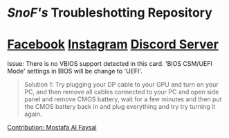 # **_SnoF's_ Troubleshotting Repository**
# **[Facebook](https://www.facebook.com/snof69)   [Instagram](https://www.instagram.com/snof.gg)   [Discord Server](https://discord.gg/EUATtbzP)**


Issue: There is no VBIOS support detected in this card. 'BIOS CSM/UEFI Mode' settings in BIOS will be change to 'UEFI'.
>Solution 1: Try plugging your DP cable to your GPU and turn on your PC, and then remove all cables connected to your PC and open side panel and remove CMOS battery, wait for a few minutes and then put the CMOS battery back in and plug everything and try try turning it again.



[Contribution: Mostafa Al Faysal](CONTRIBUTING.md)
